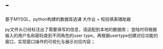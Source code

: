# -
基于MYSQL，python构建的数据库选课 大作业 +
校招填表辅助器

py文件头已经标注出了需要填写的信息，请适配到本地的数据库；
登陆时将根据输入的用户名和密码查到不同角色的user type，再根据usertype创建对应功能的窗口，实现窗口操作的可视化与展示对应内容；
